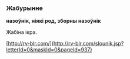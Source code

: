 ### Жабурынне
**назоўнік, ніякі род, зборны назоўнік**

Жабіна ікра.

<a rel="author">[http://rv-blr.com/](http://rv-blr.com/slounik.jsp?letterId=0&maskId=0&pageId=937)</a>
